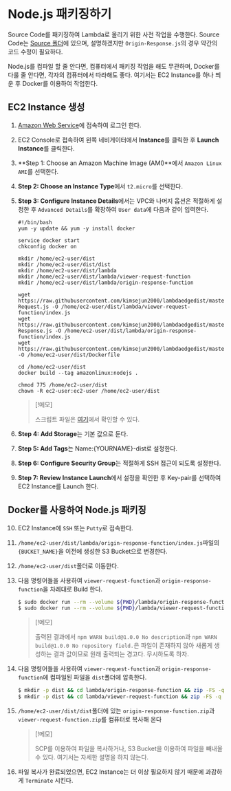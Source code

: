 # Node.js 패키징하기
Source Code를 패키징하여 Lambda로 올리기 위한 사전 작업을 수행한다. Source Code는 [Source 폴더](./source/)에 있으며, 설명하겠지만 `Origin-Response.js`의 경우 약간의 코드 수정이 필요하다.

Node.js를 컴파일 할 줄 안다면, 컴퓨터에서 패키징 작업을 해도 무관하며, Docker를 다룰 줄 안다면, 각자의 컴퓨터에서 따라해도 좋다. 여기서는 EC2 Instance를 하나 띄운 후 Docker를 이용하여 작업한다.

## EC2 Instance 생성
1. [Amazon Web Service](https://signin.aws.amazon.com)에 접속하여 로그인 한다.

2. EC2 Console로 접속하여 왼쪽 네비게이터에서 **Instance**를 클릭한 후 **Launch Instance**를 클릭한다.

3. **Step 1: Choose an Amazon Machine Image (AMI)**에서 `Amazon Linux AMI`를 선택한다.

4. **Step 2: Choose an Instance Type**에서 `t2.micro`를 선택한다.

5. **Step 3: Configure Instance Details**에서는 VPC와 나머지 옵션은 적절하게 설정한 후 `Advanced Details`를 확장하여 `User data`에 다음과 같이 입력한다.
    ```user data
    #!/bin/bash
    yum -y update && yum -y install docker

    service docker start
    chkconfig docker on

    mkdir /home/ec2-user/dist
    mkdir /home/ec2-user/dist/dist
    mkdir /home/ec2-user/dist/lambda
    mkdir /home/ec2-user/dist/lambda/viewer-request-function
    mkdir /home/ec2-user/dist/lambda/origin-response-function

    wget https://raw.githubusercontent.com/kimsejun2000/lambdaedgedist/master/Source/Viewer-Request.js -O /home/ec2-user/dist/lambda/viewer-request-function/index.js
    wget https://raw.githubusercontent.com/kimsejun2000/lambdaedgedist/master/Source/Origin-Response.js -O /home/ec2-user/dist/lambda/origin-response-function/index.js
    wget https://raw.githubusercontent.com/kimsejun2000/lambdaedgedist/master/Source/Dockerfile -O /home/ec2-user/dist/Dockerfile

    cd /home/ec2-user/dist
    docker build --tag amazonlinux:nodejs .

    chmod 775 /home/ec2-user/dist
    chown -R ec2-user:ec2-user /home/ec2-user/dist
    ```
    > [!메모]
    >
    > 스크립트 파일은 [여기](https://raw.githubusercontent.com/kimsejun2000/lambdaedgedist/master/Source/userdata.sh)에서 확인할 수 있다.

6. **Step 4: Add Storage**는 기본 값으로 둔다.

7. **Step 5: Add Tags**는 Name:{YOURNAME}-dist로 설정한다.

8. **Step 6: Configure Security Group**는 적절하게 SSH 접근이 되도록 설정한다.

9. **Step 7: Review Instance Launch**에서 설정을 확인한 후 Key-pair를 선택하여 EC2 Instance를 Launch 한다.

## Docker를 사용하여 Node.js 패키징
10. EC2 Instance에 `SSH` 또는 `Putty`로 접속한다.

11. `/home/ec2-user/dist/lambda/origin-response-function/index.js`파일의 `{BUCKET_NAME}`을 이전에 생성한 S3 Bucket으로 변경한다.

12. `/home/ec2-user/dist`폴더로 이동한다.

13. 다음 명령어들을 사용하여 `viewer-request-function`과 `origin-response-function`을 차례대로 Build 한다.
    ```bash
    $ sudo docker run --rm --volume ${PWD}/lambda/origin-response-function:/build amazonlinux:nodejs /bin/bash -c "source ~/.bashrc; npm init -f -y; npm install sharp --save; npm install querystring --save; npm install --only=prod"
    $ sudo docker run --rm --volume ${PWD}/lambda/viewer-request-function:/build amazonlinux:nodejs /bin/bash -c "source ~/.bashrc; npm init -f -y; npm install querystring --save; npm install --only=prod"
    ```
    
    > [!메모]
    >
    > 출력된 결과에서 `npm WARN build@1.0.0 No description`과 `npm WARN build@1.0.0 No repository field.`은 파일이 존재하지 않아 새롭게 생성하는 결과 값이므로 원래 출력되는 경고다. 무시하도록 하자.

13. 다음 명령어들을 사용하여 `viewer-request-function`과 `origin-response-function`에 컴파일된 파일을 `dist`폴더에 압축한다.
    ```bash
    $ mkdir -p dist && cd lambda/origin-response-function && zip -FS -q -r ../../dist/origin-response-function.zip * && cd ../..
    $ mkdir -p dist && cd lambda/viewer-request-function && zip -FS -q -r ../../dist/viewer-request-function.zip * && cd ../..
    ```

14. `/home/ec2-user/dist/dist`폴더에 있는 `origin-response-function.zip`과 `viewer-request-function.zip`를 컴퓨터로 복사해 온다
    > [!메모]
    >
    > SCP를 이용하여 파일을 복사하거나, S3 Bucket을 이용하여 파일을 빼내올 수 있다. 여기서는 자세한 설명을 하지 않는다.

15. 파일 복사가 완료되었으면, EC2 Instance는 더 이상 필요하지 않기 때문에 과감하게 `Terminate` 시킨다.
